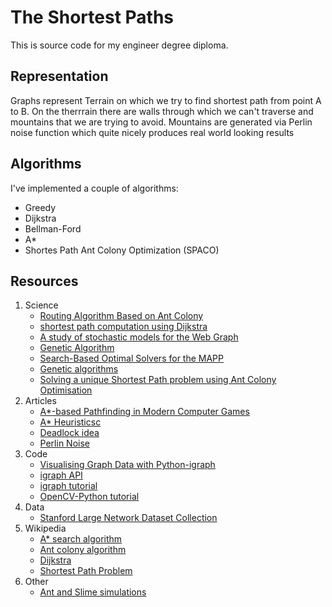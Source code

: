 # The Shortest Paths

This is source code for my engineer degree diploma. 

## Representation

Graphs represent Terrain on which we try to find shortest path from point A to B. On the therrrain there are walls through which we can't traverse and mountains that we are trying to avoid. Mountains are generated via Perlin noise function which quite nicely produces real world looking results  

## Algorithms

I've implemented a couple of algorithms:
 - Greedy
 - Dijkstra
 - Bellman-Ford
 - A*
 - Shortes Path Ant Colony Optimization (SPACO)


## Resources
1. Science
    - [Routing Algorithm Based on Ant Colony](https://ieeexplore.ieee.org/abstract/document/7862755)
    - [shortest path computation using Dijkstra](https://ieeexplore.ieee.org/abstract/document/8073641)
    - [A study of stochastic models for the Web Graph](http://www.cs.unibo.it/babaoglu/courses/cas04-05/papers/web-graph.pdf)
    - [Genetic Algorithm](http://datajobstest.com/data-science-repo/Genetic-Algorithm-Guide-[Tom-Mathew].pdf)
    - [Search-Based Optimal Solvers for the MAPP](https://www.aaai.org/ocs/index.php/SOCS/SOCS17/paper/viewFile/15781/15053)
    - [Genetic algorithms](https://towardsdatascience.com/introduction-to-genetic-algorithms-including-example-code-e396e98d8bf3)
    - [Solving a unique Shortest Path problem using Ant Colony Optimisation](https://www.researchgate.net/publication/254455826_Solving_a_unique_Shortest_Path_problem_using_Ant_Colony_Optimisation)
2. Articles
    - [A*-based Pathfinding in Modern Computer Games](https://www.researchgate.net/profile/Xiao-Cui-12/publication/267809499_A-based_Pathfinding_in_Modern_Computer_Games/links/54fd73740cf270426d125adc/A-based-Pathfinding-in-Modern-Computer-Games.pdf)
    - [A* Heuristicsc](http://theory.stanford.edu/~amitp/GameProgramming/Heuristics.html)
    - [Deadlock idea](https://www.frontiersin.org/articles/10.3389/fnbot.2019.00015/full)
    - [Perlin Noise](https://medium.com/@yvanscher/playing-with-perlin-noise-generating-realistic-archipelagos-b59f004d8401)
4. Code
    - [Visualising Graph Data with Python-igraph](https://towardsdatascience.com/visualising-graph-data-with-python-igraph-b3cc81a495cf)
    - [igraph API ](https://igraph.org/python/doc/api/)
    - [igraph tutorial](https://igraph.org/python/doc/tutorial/)
    - [OpenCV-Python tutorial](https://docs.opencv.org/3.4.15/d6/d00/tutorial_py_root.html)
5. Data
    - [Stanford Large Network Dataset Collection](https://snap.stanford.edu/data/)
6. Wikipedia
    - [A* search algorithm](https://en.wikipedia.org/wiki/A*_search_algorithm)
    - [Ant colony algorithm](https://en.wikipedia.org/wiki/Ant_colony_optimization_algorithms)
    - [Dijkstra](https://en.wikipedia.org/wiki/Dijkstra%27s_algorithm)
    - [Shortest Path Problem](https://en.wikipedia.org/wiki/Shortest_path_problem)
7. Other
    - [Ant and Slime simulations](https://www.youtube.com/watch?v=X-iSQQgOd1A)
    